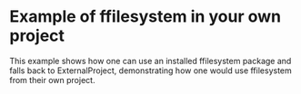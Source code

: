 # Example of ffilesystem in your own project

 This example shows how one can use an installed ffilesystem package and falls back to ExternalProject, demonstrating how one would use ffilesystem from their own project.
